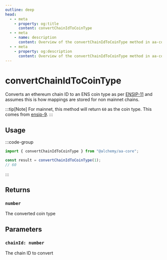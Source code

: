 ```yaml
---
outline: deep
head:
  - - meta
    - property: og:title
      content: convertChainIdToCoinType
  - - meta
    - name: description
      content: Overview of the convertChainIdToCoinType method in aa-core utils
  - - meta
    - property: og:description
      content: Overview of the convertChainIdToCoinType method in aa-core utils
---
```


# convertChainIdToCoinType

Converts an ethereum chain ID to an ENS coin type as per [ENSIP-11](https://docs.ens.domains/ens-improvement-proposals/ensip-11-evmchain-address-resolution) and assumes this is how mappings are stored for non mainnet chains.

:::tip[Note]
For mainnet, this method will return `60` as the coin type. This comes from [ensip-9](https://docs.ens.domains/ens-improvement-proposals/ensip-9-multichain-address-resolution).
:::

## Usage

:::code-group

```ts [example.ts]
import { convertChainIdToCoinType } from "@alchemy/aa-core";

const result = convertChainIdToCoinType(1);
// 60
```

:::

## Returns

### `number`

The converted coin type

## Parameters

### `chainId: number`

The chain ID to convert
